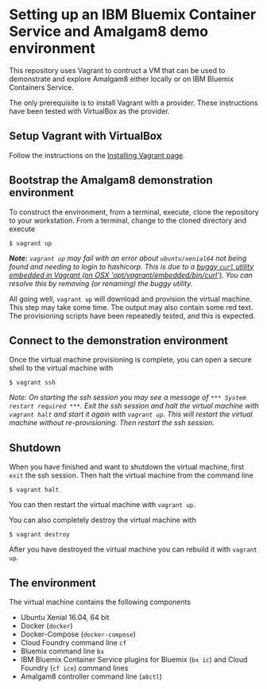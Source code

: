 # Setting up an IBM Bluemix Container Service and Amalgam8 demo environment
This repository uses Vagrant to contruct a VM that can be used to demonstrate and explore Amalgam8 either locally or on IBM Bluemix Containers Service.

The only prerequisite is to install Vagrant with a provider. These instructions have been tested with VirtualBox as the provider.

## Setup Vagrant with VirtualBox
Follow the instructions on the [Installing Vagrant page](https://www.vagrantup.com/docs/installation/).

## Bootstrap the Amalgam8 demonstration environment
To construct the environment, from a terminal, execute, clone the repository to your workstation. From a terminal, change to the cloned directory and execute
```
$ vagrant up
```

_**Note:** `vagrant up` may fail with an error about `ubuntu/xenial64` not being found and needing to login to hashicorp. This is due to a [buggy `curl` utility embedded in Vagrant (on OSX 'opt/vagrant/embedded/bin/curl')](http://superuser.com/questions/1088198/cant-vagrant-up-atlassian-box). You can resolve this by removing (or renaming) the buggy utility._

All going well, `vagrant up` will download and provision the virtual machine. This step may take some time. The output may also contain some red text. The provisioning scripts have been repeatedly tested, and this is expected.

## Connect to the demonstration environment
Once the virtual machine provisioning is complete, you can open a secure shell to the virtual machine with
```
$ vagrant ssh
```

_*Note:* On starting the ssh session you may see a message of `*** System restart required ***`. Exit the ssh session and halt the virtual machine with `vagrant halt` and start it again with `vagrant up`. This will restart the virtual machine without re-provisioning. Then restart the ssh session._

## Shutdown
When you have finished and want to shutdown the virtual machine, first `exit` the ssh session. Then halt the virtual machine from the command line
```
$ vagrant halt
```

You can then restart the virtual machine with `vagrant up`.

You can also completely destroy the virtual machine with
```
$ vagrant destroy
```

After you have destroyed the virtual machine you can rebuild it with `vagrant up`.

## The environment
The virtual machine contains the following components
 * Ubuntu Xenial 16.04, 64 bit
 * Docker (`docker`)
 * Docker-Compose (`docker-compose`)
 * Cloud Foundry command line `cf`
 * Bluemix command line `bx`
 * IBM Bluemix Container Service plugins for Bluemix (`bx ic`) and Cloud Foundry (`cf ice`) command lines
 * Amalgam8 controller command line (`a8ctl`)
